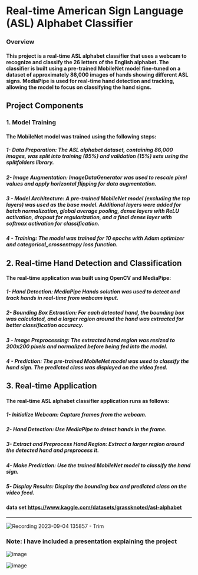 # Real-time American Sign Language (ASL) Alphabet Classifier
### Overview
#### This project is a real-time ASL alphabet classifier that uses a webcam to recognize and classify the 26 letters of the English alphabet. The classifier is built using a pre-trained MobileNet model fine-tuned on a dataset of approximately 86,000 images of hands showing different ASL signs. MediaPipe is used for real-time hand detection and tracking, allowing the model to focus on classifying the hand signs.

## Project Components
### 1. Model Training
#### The MobileNet model was trained using the following steps:

##### 1- Data Preparation: The ASL alphabet dataset, containing 86,000 images, was split into training (85%) and validation (15%) sets using the splitfolders library.
##### 2- Image Augmentation: ImageDataGenerator was used to rescale pixel values and apply horizontal flipping for data augmentation.
##### 3 - Model Architecture: A pre-trained MobileNet model (excluding the top layers) was used as the base model. Additional layers were added for batch normalization, global average pooling, dense layers with ReLU activation, dropout for regularization, and a final dense layer with softmax activation for classification.
##### 4 - Training: The model was trained for 10 epochs with Adam optimizer and categorical_crossentropy loss function.

## 2. Real-time Hand Detection and Classification

#### The real-time application was built using OpenCV and MediaPipe:

##### 1-  Hand Detection: MediaPipe Hands solution was used to detect and track hands in real-time from webcam input.
##### 2-  Bounding Box Extraction: For each detected hand, the bounding box was calculated, and a larger region around the hand was extracted for better classification accuracy.
##### 3 - Image Preprocessing: The extracted hand region was resized to 200x200 pixels and normalized before being fed into the model.
##### 4 -  Prediction: The pre-trained MobileNet model was used to classify the hand sign. The predicted class was displayed on the video feed.

## 3. Real-time Application
#### The real-time ASL alphabet classifier application runs as follows:

##### 1- Initialize Webcam: Capture frames from the webcam.
##### 2- Hand Detection: Use MediaPipe to detect hands in the frame.
##### 3- Extract and Preprocess Hand Region: Extract a larger region around the detected hand and preprocess it.
##### 4- Make Prediction: Use the trained MobileNet model to classify the hand sign.
##### 5- Display Results: Display the bounding box and predicted class on the video feed.

####  data set https://www.kaggle.com/datasets/grassknoted/asl-alphabet

---

 ![Recording 2023-09-04 135857 - Trim](https://github.com/TareKelKhateb/English-Signlanguage-Alphabet/assets/110000941/41791bef-5e07-4aed-bb5e-7a972b65340c)

### Note: I have included a presentation explaining the project


 ![image](https://github.com/TareKelKhateb/English-Signlanguage-Alphabet/assets/110000941/109a8bfa-3072-4d10-bbd0-ca8973ec5b21)


![image](https://github.com/TareKelKhateb/English-Signlanguage-Alphabet/assets/110000941/73560429-3452-4f05-9ab7-a9c9bf66bb98)

